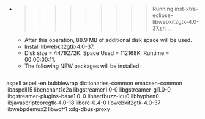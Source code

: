 * >>>>>>>>> Running inst-xtra-eclipse-libwebkit2gtk-4.0-37.sh ...
  * After this operation, 88.9 MB of additional disk space will be used.
  * Install libwebkit2gtk-4.0-37.
  * Disk size = 4479272K. Space Used = 112168K. Runtime = 00:00:00:11.
  * The following NEW packages will be installed:
  ```bash
aspell aspell-en bubblewrap dictionaries-common emacsen-common
libaspell15 libenchant1c2a libgstreamer1.0-0 libgstreamer-gl1.0-0 libgstreamer-plugins-base1.0-0
libharfbuzz-icu0 libhyphen0 libjavascriptcoregtk-4.0-18 liborc-0.4-0 libwebkit2gtk-4.0-37
libwebpdemux2 libwoff1 xdg-dbus-proxy
  ```
